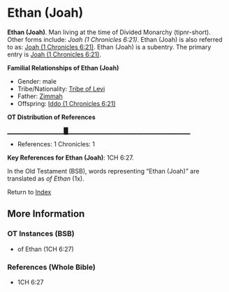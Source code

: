 # Ethan (Joah)
**Ethan (Joah)**. 
Man living at the time of Divided Monarchy (tipnr-short). 
Other forms include: 
*Joah (1 Chronicles 6:21)*. 
Ethan (Joah) is also referred to as: 
[Joah (1 Chronicles 6:21)](Joah.2.md). 
Ethan (Joah) is a subentry. The primary entry is 
[Joah (1 Chronicles 6:21)](Joah.2.md). 




**Familial Relationships of Ethan (Joah)**


* Gender: male
* Tribe/Nationality: [Tribe of Levi](../../../groups/md/acai/Levi.md)
* Father: [Zimmah](Zimmah.md)
* Offspring: [Iddo (1 Chronicles 6:21)](Iddo.4.md)


**OT Distribution of References**

▁▁▁▁▁▁▁▁▁▁▁▁█▁▁▁▁▁▁▁▁▁▁▁▁▁▁▁▁▁▁▁▁▁▁▁▁▁▁
* References: 1 Chronicles: 1



**Key References for Ethan (Joah)**: 
1CH 6:27. 


In the Old Testament (BSB), words representing “Ethan (Joah)” are translated as 
*of Ethan* (1x). 




Return to [Index](00-Index.md)

## More Information

### OT Instances (BSB)

* of Ethan (1CH 6:27)



### References (Whole Bible)

* 1CH 6:27



